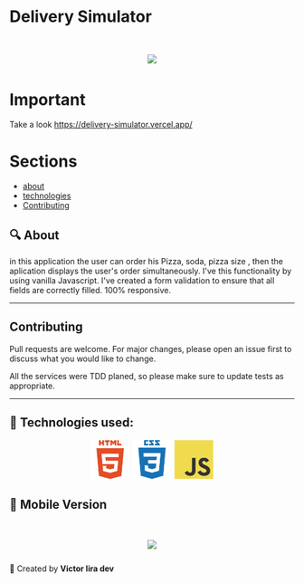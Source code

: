 # Delivery Simulator

<h1 align="center" >
    <img src="https://ik.imagekit.io/mcvhbcq4zu/delivery_yFPRTnSxn.gif">
</h1>

# Important

Take a look https://delivery-simulator.vercel.app/
# Sections

- [about](#-About)
- [technologies](#-technologies)
- [Contributing](#-Contributing)

## :mag:  About

in this application the user can order his Pizza, soda, pizza size , then the aplication displays the user's order simultaneously. I've this functionality by using vanilla Javascript. I've created a form validation to ensure that all fields are correctly filled. 100% responsive.

---

## Contributing

Pull requests are welcome. For major changes, please open an issue first to discuss what you would like to change.

All the services were TDD planed, so please make sure to update tests as appropriate.

---

## :rocket: Technologies used:
<p align="center">
<img src="https://github.com/devicons/devicon/blob/master/icons/html5/html5-plain-wordmark.svg" alt="html5"  width="70" height="70"/>
<img src="https://github.com/devicons/devicon/blob/master/icons/css3/css3-plain-wordmark.svg" alt="css3" width="70" height="70"/>
<img src="https://github.com/devicons/devicon/blob/master/icons/javascript/javascript-original.svg" alt="javascript" width="70" height="70"/>
</p>

## 📱 Mobile Version

<h1 align="center" >
    <img src="https://ik.imagekit.io/mcvhbcq4zu/deliveryMobile_tKvMmTVZ3.gif">
</h1>

👨 Created by **Victor lira dev**

